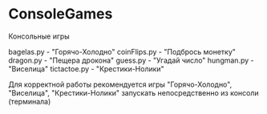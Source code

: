 # ConsoleGames

Консольные игры

bagelas.py - "Горячо-Холодно"
coinFlips.py - "Подбрось монетку"
dragon.py -  "Пещера дрокона"
guess.py - "Угадай число"
hungman.py - "Виселица"
tictactoe.py - "Крестики-Нолики"

Для корректной работы рекомендуется игры "Горячо-Холодно", "Виселица", "Крестики-Нолики" запускать непосредственно из консоли (терминала)
